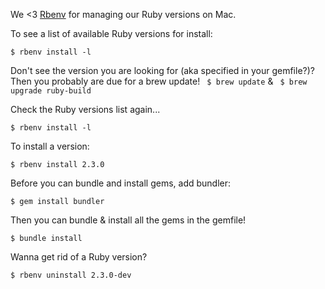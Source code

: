 We <3 [Rbenv](https://github.com/rbenv/rbenv) for managing our Ruby versions on Mac.

To see a list of available Ruby versions for install:
```
$ rbenv install -l
```

Don't see the version you are looking for (aka specified in your gemfile?)?  Then you probably are due for a brew update!
` $ brew update` & ` $ brew upgrade ruby-build`

Check the Ruby versions list again...
```
$ rbenv install -l
```

To install a version:
```
$ rbenv install 2.3.0
```

Before you can bundle and install gems, add bundler:
```
$ gem install bundler
```

Then you can bundle & install all the gems in the gemfile!
```
$ bundle install
```

Wanna get rid of a Ruby version?
```
$ rbenv uninstall 2.3.0-dev
```

